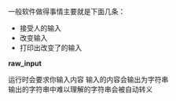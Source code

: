 一般软件做得事情主要就是下面几条：
- 接受人的输入
- 改变输入
- 打印出改变了的输入

**raw_input**

运行时会要求你输入内容 输入的内容会输出为字符串<br/>
输出的字符串中难以理解的字符串会被自动转义
